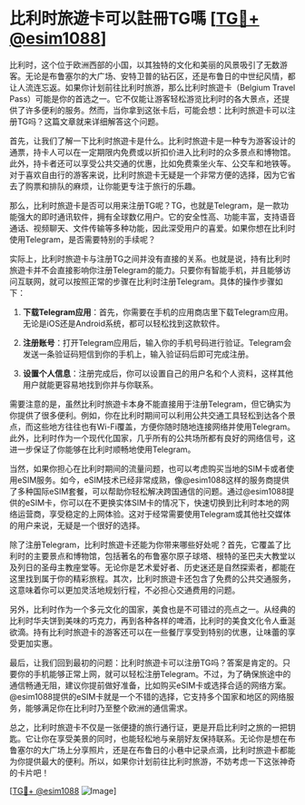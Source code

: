 # 比利时旅遊卡可以註冊TG嗎 [[TG💪+ @esim1088](https://t.me/s/esim1088)]

比利时，这个位于欧洲西部的小国，以其独特的文化和美丽的风景吸引了无数游客。无论是布鲁塞尔的大广场、安特卫普的钻石区，还是布鲁日的中世纪风情，都让人流连忘返。如果你计划前往比利时旅游，那么比利时旅遊卡（Belgium Travel Pass）可能是你的首选之一。它不仅能让游客轻松游览比利时的各大景点，还提供了许多便利的服务。然而，当你拿到这张卡后，可能会想：比利时旅遊卡可以注册TG吗？这篇文章就来详细解答这个问题。

首先，让我们了解一下比利时旅遊卡是什么。比利时旅遊卡是一种专为游客设计的通票，持卡人可以在一定期限内免费或以折扣价进入比利时的众多景点和博物馆。此外，持卡者还可以享受公共交通的优惠，比如免费乘坐火车、公交车和地铁等。对于喜欢自由行的游客来说，比利时旅遊卡无疑是一个非常方便的选择，因为它省去了购票和排队的麻烦，让你能更专注于旅行的乐趣。

那么，比利时旅遊卡是否可以用来注册TG呢？TG，也就是Telegram，是一款功能强大的即时通讯软件，拥有全球数亿用户。它的安全性高、功能丰富，支持语音通话、视频聊天、文件传输等多种功能，因此深受用户的喜爱。如果你想在比利时使用Telegram，是否需要特别的手续呢？

实际上，比利时旅遊卡与注册TG之间并没有直接的关系。也就是说，持有比利时旅遊卡并不会直接影响你注册Telegram的能力。只要你有智能手机，并且能够访问互联网，就可以按照正常的步骤在比利时注册Telegram。具体的操作步骤如下：

1. **下载Telegram应用**：首先，你需要在手机的应用商店里下载Telegram应用。无论是iOS还是Android系统，都可以轻松找到这款软件。

2. **注册账号**：打开Telegram应用后，输入你的手机号码进行验证。Telegram会发送一条验证码短信到你的手机上，输入验证码后即可完成注册。

3. **设置个人信息**：注册完成后，你可以设置自己的用户名和个人资料，这样其他用户就能更容易地找到你并与你联系。

需要注意的是，虽然比利时旅遊卡本身不能直接用于注册Telegram，但它确实为你提供了很多便利。例如，你在比利时期间可以利用公共交通工具轻松到达各个景点，而这些地方往往也有Wi-Fi覆盖，方便你随时随地连接网络并使用Telegram。此外，比利时作为一个现代化国家，几乎所有的公共场所都有良好的网络信号，这进一步保证了你能够在比利时顺畅地使用Telegram。

当然，如果你担心在比利时期间的流量问题，也可以考虑购买当地的SIM卡或者使用eSIM服务。如今，eSIM技术已经非常成熟，像@esim1088这样的服务商提供了多种国际eSIM套餐，可以帮助你轻松解决跨国通信的问题。通过@esim1088提供的eSIM卡，你可以在不更换实体SIM卡的情况下，快速切换到比利时本地的网络运营商，享受稳定的上网体验。这对于经常需要使用Telegram或其他社交媒体的用户来说，无疑是一个很好的选择。

除了注册Telegram，比利时旅遊卡还能为你带来哪些好处呢？首先，它覆盖了比利时的主要景点和博物馆，包括著名的布鲁塞尔原子球塔、根特的圣巴夫大教堂以及列日的圣母主教座堂等。无论你是艺术爱好者、历史迷还是自然探索者，都能在这里找到属于你的精彩旅程。其次，比利时旅遊卡还包含了免费的公共交通服务，这意味着你可以更加灵活地规划行程，不必担心交通费用的问题。

另外，比利时作为一个多元文化的国家，美食也是不可错过的亮点之一。从经典的比利时华夫饼到美味的巧克力，再到各种各样的啤酒，比利时的美食文化令人垂涎欲滴。持有比利时旅遊卡的游客还可以在一些餐厅享受到特别的优惠，让味蕾的享受更加实惠。

最后，让我们回到最初的问题：比利时旅遊卡可以注册TG吗？答案是肯定的。只要你的手机能够正常上网，就可以轻松注册Telegram。不过，为了确保旅途中的通信畅通无阻，建议你提前做好准备，比如购买eSIM卡或选择合适的网络方案。@esim1088提供的eSIM卡就是一个不错的选择，它支持多个国家和地区的网络服务，能够满足你在比利时乃至整个欧洲的通信需求。

总之，比利时旅遊卡不仅是一张便捷的旅行通行证，更是开启比利时之旅的一把钥匙。它让你在享受美景的同时，也能轻松地与亲朋好友保持联系。无论你是想在布鲁塞尔的大广场上分享照片，还是在布鲁日的小巷中记录点滴，比利时旅遊卡都能为你提供最大的便利。所以，如果你计划前往比利时旅游，不妨考虑一下这张神奇的卡片吧！

[[TG💪+ @esim1088](https://t.me/s/esim1088) ![Image](https://i.postimg.cc/4NQfJmqS/Snipaste-2025-05-13-00-14-12.png)]